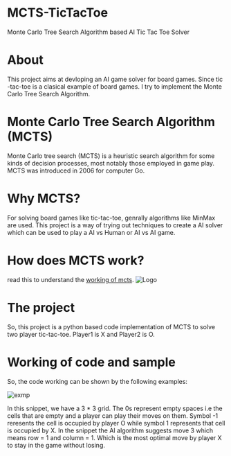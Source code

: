 # MCTS-TicTacToe
Monte Carlo Tree Search Algorithm based AI Tic Tac Toe Solver
# About
This project aims at devloping an AI game solver for board games. Since tic -tac-toe is a clasical example of board games. I try to implement the Monte Carlo Tree Search Algorithm.
# Monte Carlo Tree Search Algorithm (MCTS)
Monte Carlo tree search (MCTS) is a heuristic search algorithm for some kinds of decision processes, most notably those employed in game play. MCTS was introduced in 2006 for computer Go.
# Why MCTS?
For solving board games like tic-tac-toe, genrally algorithms like MinMax are used. This project is a way of trying out techniques to create a AI solver which can be used to play a AI vs Human or AI vs AI game.

# How does MCTS work?
read this to understand the [working of mcts](https://github.com/kushagra1198/MCTS-TicTacToe/blob/master/MCTS_Kushagra_Notes.pdf).
<img src="https://i.stack.imgur.com/EieiQ.png" alt="Logo">

# The project
So, this project is a python based code implementation of MCTS to solve two player tic-tac-toe. Player1 is X and Player2 is O.

# Working of code and sample
So, the code working can be shown by the following examples:

![exmp](https://user-images.githubusercontent.com/43116010/66701529-a2eec380-ed1a-11e9-973a-13113d545ee1.PNG)

In this snippet, we have a 3 * 3 grid. The 0s represent empty spaces i.e the cells that are empty and a player can play their moves on them. Symbol -1 reresents the cell is occupied by player O while symbol 1 represents that cell is occupied by X. In the snippet the AI algorithm suggests move 3 which means row = 1 and column = 1. Which is the most optimal move by player X to stay in the game without losing. 
